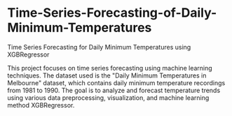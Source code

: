 # Time-Series-Forecasting-of-Daily-Minimum-Temperatures
Time Series Forecasting for Daily Minimum Temperatures using XGBRegressor

This project focuses on time series forecasting using machine learning techniques. The dataset used is the "Daily Minimum Temperatures in Melbourne" dataset, which contains daily minimum temperature recordings from 1981 to 1990. The goal is to analyze and forecast temperature trends using various data preprocessing, visualization, and machine learning method XGBRegressor.
